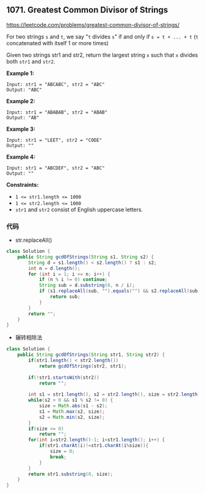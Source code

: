 ## 1071. Greatest Common Divisor of Strings

https://leetcode.com/problems/greatest-common-divisor-of-strings/

For two strings `s` and `t`, we say "`t` divides `s`" if and only if `s = t + ... + t` (`t` concatenated with itself 1 or more times)

Given two strings str1 and str2, return the largest string `x` such that `x` divides both `str1` and `str2`.

 

**Example 1:**

```
Input: str1 = "ABCABC", str2 = "ABC"
Output: "ABC"
```

**Example 2:**

```
Input: str1 = "ABABAB", str2 = "ABAB"
Output: "AB"
```

**Example 3:**

```
Input: str1 = "LEET", str2 = "CODE"
Output: ""
```

**Example 4:**

```
Input: str1 = "ABCDEF", str2 = "ABC"
Output: ""
```

 

**Constraints:**

- `1 <= str1.length <= 1000`
- `1 <= str2.length <= 1000`
- `str1` and `str2` consist of English uppercase letters.

### 代码

- str.replaceAll()

```java
class Solution {
    public String gcdOfStrings(String s1, String s2) {
        String d = s1.length() < s2.length() ? s1 : s2;
        int n = d.length();
        for (int i = 1; i <= n; i++) {
            if (n % i != 0) continue;
            String sub = d.substring(0, n / i);
            if (s1.replaceAll(sub, "").equals("") && s2.replaceAll(sub, "").equals("")) {
                return sub;
            }
        }
        return "";
    }
}
```

- 辗转相除法

```java
class Solution {
    public String gcdOfStrings(String str1, String str2) {
        if(str1.length() < str2.length())
            return gcdOfStrings(str2, str1);
        
        if(!str1.startsWith(str2))
            return "";
        
        int s1 = str1.length(), s2 = str2.length(), size = str2.length();
        while(s2 > 0 && s1 % s2 != 0) {
            size = Math.abs(s1 - s2);
            s1 = Math.max(s2, size);
            s2 = Math.min(s2, size);
        }
        if(size <= 0)
            return "";
        for(int i=str2.length()-1; i<str1.length(); i++) {
            if(str1.charAt(i)!=str1.charAt(i%size)){
                size = 0;
                break;
            }
        }
        return str1.substring(0, size);
    }
}
```

